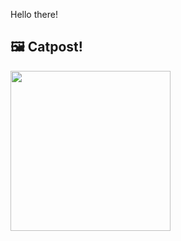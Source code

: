 Hello there!



## 🖼️ Catpost!

<sub>
    <img src="https://cdn2.thecatapi.com/images/Sejb3lnzz.jpg" height="256">
</sub>

